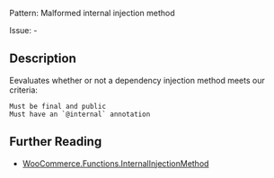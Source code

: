 Pattern: Malformed internal injection method

Issue: -

## Description

Eevaluates whether or not a dependency injection method meets our criteria:

    Must be final and public
    Must have an `@internal` annotation


## Further Reading

* [WooCommerce.Functions.InternalInjectionMethod](https://github.com/woocommerce/woocommerce-sniffs/blob/master/src/WooCommerce/Sniffs/Functions/InternalInjectionMethodSniff.php)